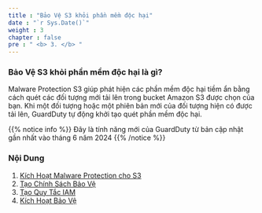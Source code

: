 ```yaml
---
title : "Bảo Vệ S3 khỏi phần mềm độc hại"
date : "`r Sys.Date()`"
weight : 3
chapter : false
pre : " <b> 3. </b> "
---
```


### Bảo Vệ S3 khỏi phần mềm độc hại là gì?
Malware Protection S3 giúp phát hiện các phần mềm độc hại tiềm ẩn bằng cách quét các đối tượng mới tải lên trong bucket Amazon S3 được chọn của bạn. Khi một đối tượng hoặc một phiên bản mới của đối tượng hiện có được tải lên, GuardDuty tự động khởi tạo quét phần mềm độc hại.

{{% notice info %}}
Đây là tính năng mới của GuardDuty từ bản cập nhật gần nhất vào tháng 6 năm 2024
{{% /notice %}}

### Nội Dung

1. [Kích Hoạt Malware Protection cho S3](3.1-malwareprotections3/)
2. [Tạo Chính Sách Bảo Vệ](3.2-createpolicyprotection/)
3. [Tạo Quy Tắc IAM](3.3-createroleproctection/)
4. [Kích Hoạt Bảo Vệ](3.4-enableprotection/)
